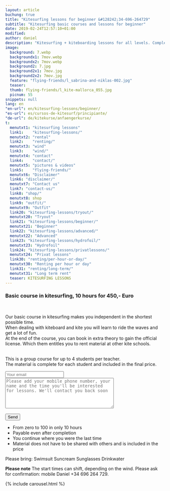 ```yaml
---
layout: article
buchung: true
title: "Kitesurfing lessons for beginner &#128242;34-696-264729"
subtitle: "Kitesurfing basic courses and lessons for beginner"
date: 2019-02-24T12:57:10+01:00
modified: 
author: daniel
description: "Kitesurfing + kiteboarding lessons for all levels. Complete gear such as kite, board, harness and wetsuit included"
image:
  background: 7.webp
  backgroundx1: 7mov.webp
  backgroundx2: 7mov.webp
  background2: 7.jpg
  background2x1: 7mov.jpg
  background2x2: 7mov.jpg
  feature: "flying-friends/l_sabrina-and-niklas-002.jpg"
  teaser:
  thumb: flying-friends/l_kite-mallorca_055.jpg
  picnum: 55
snippets: null
lang: en
"en-url": en/kitesurfing-lessons/beginner/
"es-url": es/cursos-de-kitesurf/principiante/
"de-url": de/kitekurse/anfaengerkurse/
t:
  menutxt1: "kitesurfing lessons"
  link1:    "kitesurfing-lessons/"
  menutxt2: "rental"
  link2:    "renting/"
  menutxt3: "wind"
  link3:    "wind/"
  menutxt4: "contact"
  link4:    "contact/"
  menutxt5: "pictures & videos"
  link5:    "flying-friends/"
  menutxt6: "Disclaimer"
  link6: "disclaimer/"
  menutxt7: "Contact us"
  link7: "contact-us/"
  link8: "shop/"
  menutxt8: shop
  link9: "outfit/"
  menutxt9: "Outfit"
  link20: "kitesurfing-lessons/tryout/"
  menutxt20: "Tryout"
  link21: "kitesurfing-lessons/beginner/"
  menutxt21: "Beginner"
  link22: "kitesurfing-lessons/advanced/"
  menutxt22: "Advanced"
  link23: "kitesurfing-lessons/hydrofoil/"
  menutxt23: "Hydrofoil"
  link24: "kitesurfing-lessons/privatlessons/"
  menutxt24: "Privat lessons"
  link30: "renting/per-hour-or-day/"
  menutxt30: "Renting per hour or day"
  link31: "renting/long-term/"
  menutxt31: "Long term rent"
  teaser: KITESURFING LESSONS
---
```


<div id="bookingKitContainer" data-lang="en" data-e="ec7242b91d52f942c5d0333c2c0001cb" data-cw="a03e5048263685b2ea6fd19deb2b34a8"></div>
<script src="https://30082ea380c1c2256da3a9a1643d7a72.widget.bookingkit.net/bkscript/a03e5048263685b2ea6fd19deb2b34a8/?lang=en&e=ec7242b91d52f942c5d0333c2c0001cb" async></script>
<noscript>
<h3>Basic course in kitesurfing, 10 hours for 450,- Euro</h3>
<br>
 
<span>Our basic course in kitesurfing makes you independent in the shortest possible time.<br>
When dealing with kiteboard and kite you will learn to ride the waves and get a lot of fun.<br>
At the end of the course, you can book in extra theory to gain the official license. Which them entitles you to rent material at other kite schools.<br><br>

This is a group course for up to 4 students per teacher.<br>
The material is complete for each student and included in the final price.</span>
<div class="item">
<form method="POST" action="https://formspree.io/team@kite-mallorca.com">
  <input type="email" name="_replyto" placeholder="Your email" required>
  <input type="hidden" name="_subject" value="Booking request for beginner lessons">
  <textarea name="body" cols="40" rows="6" placeholder="Please add your mobile phone number, your name and the time you'll be interested for lessons. We'll contact you back soon"></textarea>
  <span></span><br><br>
  <input type="hidden" name="_next" value="{{ site.url }}/en/thanks">
  <input type="submit" value="Send">
</form>
<ul>
  <li>From zero to 100 in only 10 hours</li>
  <li>Payable even after completion</li>
  <li>You continue where you were the last time</li>
  <li>Material does not have to be shared with others and is included in the price</li>
</ul>
<span>Please bring:
Swimsuit Suncream Sunglasses Drinkwater</span><br>

<span><strong>Please note</strong>
The start times can shift, depending on the wind. Please ask for confirmation: mobile Daniel +34 696 264 729.</span>
</div>

{% include carousel.html %}

</noscript>
